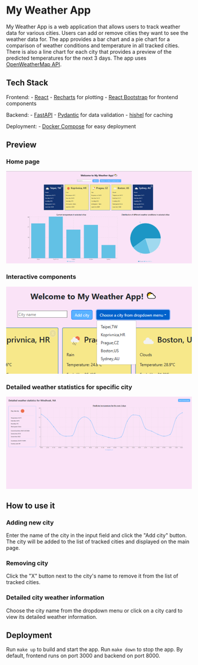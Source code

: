 # My Weather App
My Weather App is a web application that allows users to track weather data for various cities.
Users can add or remove cities they want to see the weather data for.
The app provides a bar chart and a pie chart for a comparison of weather conditions and temperature in all tracked cities.
There is also a line chart for each city that provides a preview of the predicted temperatures for the next 3 days.
The app uses [OpenWeatherMap API](https://openweathermap.org/).

## Tech Stack
Frontend:
    - [React](https://react.dev/)
    - [Recharts](https://recharts.org/) for plotting
    - [React Bootstrap](https://react-bootstrap.netlify.app/) for frontend components

Backend:
    - [FastAPI](https://fastapi.tiangolo.com/)
    - [Pydantic](https://docs.pydantic.dev/latest/) for data validation
    - [hishel](https://hishel.com/) for caching

Deployment:
    - [Docker Compose](https://docs.docker.com/compose/) for easy deployment

## Preview
### Home page
![Home page](/images/home_page.png "Home page")
### Interactive components
![Dropdown menu](/images/dropdown_menu.png "Dropdown menu")
### Detailed weather statistics for specific city
![Weather details page](/images/details.png "Weather details")

## How to use it
### Adding new city
Enter the name of the city in the input field and click the "Add city" button. The city will be added to the list of tracked cities and displayed on the main page.

### Removing city
Click the "X" button next to the city's name to remove it from the list of tracked cities.

### Detailed city weather information
Choose the city name from the dropdown menu or click on a city card to view its detailed weather information.

## Deployment
Run `make up` to build and start the app.
Run `make down` to stop the app.
By default, frontend runs on port 3000 and backend on port 8000.